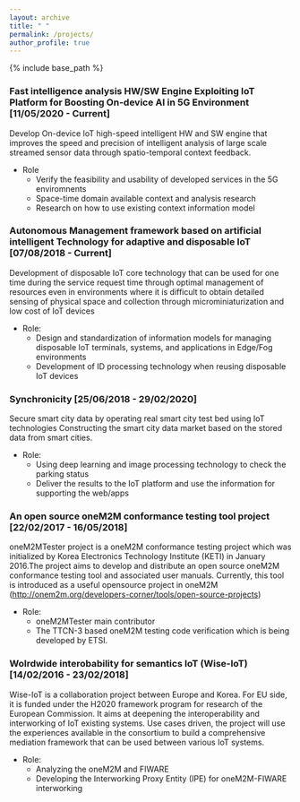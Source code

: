 ```yaml
---
layout: archive
title: " "
permalink: /projects/
author_profile: true
---
```


{% include base_path %}

### Fast intelligence analysis HW/SW Engine Exploiting IoT Platform for Boosting On-device AI in 5G Environment [11/05/2020 - Current]
Develop On-device IoT high-speed intelligent HW and SW engine that improves the speed and precision of intelligent analysis of large scale streamed sensor data through spatio-temporal context feedback.

* Role
  * Verify the feasibility and usability of developed services in the 5G enviromnents
  * Space-time domain available context and analysis research
  * Research on how to use existing context information model

### Autonomous Management framework based on artificial intelligent Technology for adaptive and disposable IoT [07/08/2018 - Current]
Development of disposable IoT core technology that can be used for one time during the service request time through optimal management of resources even in environments where it is difficult to obtain detailed sensing of physical space and collection through microminiaturization and low cost of IoT devices

 * Role:
   * Design and standardization of information models for managing disposable IoT terminals, systems, and applications in Edge/Fog environments
   * Development of ID processing technology when reusing disposable IoT devices


### Synchronicity [25/06/2018 - 29/02/2020]
Secure smart city data by operating real smart city test bed using IoT technologies Constructing the smart city data market based on the stored data from smart cities.

 * Role:
   * Using deep learning and image processing technology to check the parking status
   * Deliver the results to the IoT platform and use the information for supporting the web/apps


### An open source oneM2M conformance testing tool project [22/02/2017 - 16/05/2018]
oneM2MTester project is a oneM2M conformance testing project which was initialized by Korea Electronics Technology Institute (KETI) in January 2016.The project aims to develop and distribute an open source oneM2M conformance testing tool and associated user manuals. Currently, this tool is introduced as a useful opensource project in oneM2M (http://onem2m.org/developers-corner/tools/open-source-projects)

 * Role:
   * oneM2MTester main contributor
   * The TTCN-3 based oneM2M testing code verification which is being developed by ETSI.


### Wolrdwide interobability for semantics IoT (Wise-IoT) [14/02/2016 - 23/02/2018]
Wise-IoT is a collaboration project between Europe and Korea. For EU side, it is funded under the H2020 framework program for research of the European Commission. It aims at deepening the interoperability and interworking of IoT existing systems. Use cases driven, the project will use the experiences available in the consortium to build a comprehensive mediation framework that can be used between various IoT systems.

  * Role:
    * Analyzing the oneM2M and FIWARE
    * Developing the Interworking Proxy Entity (IPE) for oneM2M-FIWARE interworking
